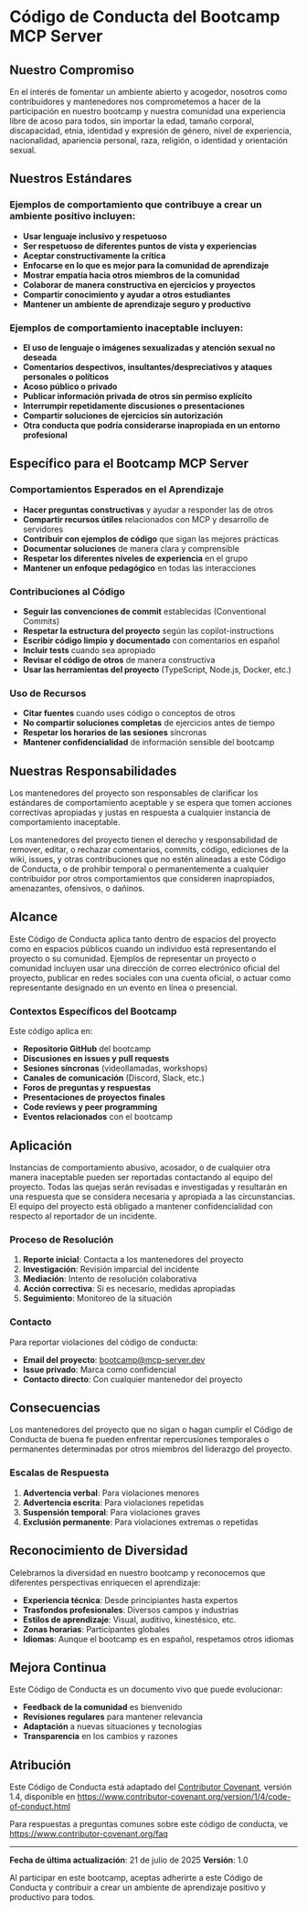 # Código de Conducta del Bootcamp MCP Server

## Nuestro Compromiso

En el interés de fomentar un ambiente abierto y acogedor, nosotros como contribuidores y mantenedores nos comprometemos a hacer de la participación en nuestro bootcamp y nuestra comunidad una experiencia libre de acoso para todos, sin importar la edad, tamaño corporal, discapacidad, etnia, identidad y expresión de género, nivel de experiencia, nacionalidad, apariencia personal, raza, religión, o identidad y orientación sexual.

## Nuestros Estándares

### Ejemplos de comportamiento que contribuye a crear un ambiente positivo incluyen:

- **Usar lenguaje inclusivo y respetuoso**
- **Ser respetuoso de diferentes puntos de vista y experiencias**
- **Aceptar constructivamente la crítica**
- **Enfocarse en lo que es mejor para la comunidad de aprendizaje**
- **Mostrar empatía hacia otros miembros de la comunidad**
- **Colaborar de manera constructiva en ejercicios y proyectos**
- **Compartir conocimiento y ayudar a otros estudiantes**
- **Mantener un ambiente de aprendizaje seguro y productivo**

### Ejemplos de comportamiento inaceptable incluyen:

- **El uso de lenguaje o imágenes sexualizadas y atención sexual no deseada**
- **Comentarios despectivos, insultantes/despreciativos y ataques personales o políticos**
- **Acoso público o privado**
- **Publicar información privada de otros sin permiso explícito**
- **Interrumpir repetidamente discusiones o presentaciones**
- **Compartir soluciones de ejercicios sin autorización**
- **Otra conducta que podría considerarse inapropiada en un entorno profesional**

## Específico para el Bootcamp MCP Server

### Comportamientos Esperados en el Aprendizaje

- **Hacer preguntas constructivas** y ayudar a responder las de otros
- **Compartir recursos útiles** relacionados con MCP y desarrollo de servidores
- **Contribuir con ejemplos de código** que sigan las mejores prácticas
- **Documentar soluciones** de manera clara y comprensible
- **Respetar los diferentes niveles de experiencia** en el grupo
- **Mantener un enfoque pedagógico** en todas las interacciones

### Contribuciones al Código

- **Seguir las convenciones de commit** establecidas (Conventional Commits)
- **Respetar la estructura del proyecto** según las copilot-instructions
- **Escribir código limpio y documentado** con comentarios en español
- **Incluir tests** cuando sea apropiado
- **Revisar el código de otros** de manera constructiva
- **Usar las herramientas del proyecto** (TypeScript, Node.js, Docker, etc.)

### Uso de Recursos

- **Citar fuentes** cuando uses código o conceptos de otros
- **No compartir soluciones completas** de ejercicios antes de tiempo
- **Respetar los horarios de las sesiones** síncronas
- **Mantener confidencialidad** de información sensible del bootcamp

## Nuestras Responsabilidades

Los mantenedores del proyecto son responsables de clarificar los estándares de comportamiento aceptable y se espera que tomen acciones correctivas apropiadas y justas en respuesta a cualquier instancia de comportamiento inaceptable.

Los mantenedores del proyecto tienen el derecho y responsabilidad de remover, editar, o rechazar comentarios, commits, código, ediciones de la wiki, issues, y otras contribuciones que no estén alineadas a este Código de Conducta, o de prohibir temporal o permanentemente a cualquier contribuidor por otros comportamientos que consideren inapropiados, amenazantes, ofensivos, o dañinos.

## Alcance

Este Código de Conducta aplica tanto dentro de espacios del proyecto como en espacios públicos cuando un individuo está representando el proyecto o su comunidad. Ejemplos de representar un proyecto o comunidad incluyen usar una dirección de correo electrónico oficial del proyecto, publicar en redes sociales con una cuenta oficial, o actuar como representante designado en un evento en línea o presencial.

### Contextos Específicos del Bootcamp

Este código aplica en:

- **Repositorio GitHub** del bootcamp
- **Discusiones en issues y pull requests**
- **Sesiones síncronas** (videollamadas, workshops)
- **Canales de comunicación** (Discord, Slack, etc.)
- **Foros de preguntas y respuestas**
- **Presentaciones de proyectos finales**
- **Code reviews y peer programming**
- **Eventos relacionados** con el bootcamp

## Aplicación

Instancias de comportamiento abusivo, acosador, o de cualquier otra manera inaceptable pueden ser reportadas contactando al equipo del proyecto. Todas las quejas serán revisadas e investigadas y resultarán en una respuesta que se considera necesaria y apropiada a las circunstancias. El equipo del proyecto está obligado a mantener confidencialidad con respecto al reportador de un incidente.

### Proceso de Resolución

1. **Reporte inicial**: Contacta a los mantenedores del proyecto
2. **Investigación**: Revisión imparcial del incidente
3. **Mediación**: Intento de resolución colaborativa
4. **Acción correctiva**: Si es necesario, medidas apropiadas
5. **Seguimiento**: Monitoreo de la situación

### Contacto

Para reportar violaciones del código de conducta:

- **Email del proyecto**: bootcamp@mcp-server.dev
- **Issue privado**: Marca como confidencial
- **Contacto directo**: Con cualquier mantenedor del proyecto

## Consecuencias

Los mantenedores del proyecto que no sigan o hagan cumplir el Código de Conducta de buena fe pueden enfrentar repercusiones temporales o permanentes determinadas por otros miembros del liderazgo del proyecto.

### Escalas de Respuesta

1. **Advertencia verbal**: Para violaciones menores
2. **Advertencia escrita**: Para violaciones repetidas
3. **Suspensión temporal**: Para violaciones graves
4. **Exclusión permanente**: Para violaciones extremas o repetidas

## Reconocimiento de Diversidad

Celebramos la diversidad en nuestro bootcamp y reconocemos que diferentes perspectivas enriquecen el aprendizaje:

- **Experiencia técnica**: Desde principiantes hasta expertos
- **Trasfondos profesionales**: Diversos campos y industrias
- **Estilos de aprendizaje**: Visual, auditivo, kinestésico, etc.
- **Zonas horarias**: Participantes globales
- **Idiomas**: Aunque el bootcamp es en español, respetamos otros idiomas

## Mejora Continua

Este Código de Conducta es un documento vivo que puede evolucionar:

- **Feedback de la comunidad** es bienvenido
- **Revisiones regulares** para mantener relevancia
- **Adaptación** a nuevas situaciones y tecnologías
- **Transparencia** en los cambios y razones

## Atribución

Este Código de Conducta está adaptado del [Contributor Covenant](https://www.contributor-covenant.org), versión 1.4, disponible en https://www.contributor-covenant.org/version/1/4/code-of-conduct.html

Para respuestas a preguntas comunes sobre este código de conducta, ve https://www.contributor-covenant.org/faq

---

**Fecha de última actualización**: 21 de julio de 2025
**Versión**: 1.0

Al participar en este bootcamp, aceptas adherirte a este Código de Conducta y contribuir a crear un ambiente de aprendizaje positivo y productivo para todos.
